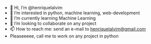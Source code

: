 - 👋 Hi, I’m @henriquelalvim
- 👀 I’m interested in python, machine learning, web-development
- 🌱 I’m currently learning Machine Learning
- 💞️ I’m looking to collaborate on any project
- 📫 How to reach me: send an e-mail to henriquelalvim@gmail.com
- Pleaseeeee, call me to work on any project in python
<!---
henriquelalvim/henriquelalvim is a ✨ special ✨ repository because its `README.md` (this file) appears on your GitHub profile.
You can click the Preview link to take a look at your changes.
--->
